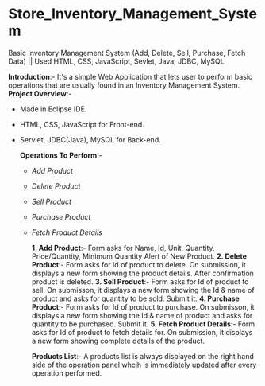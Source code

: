 # Store_Inventory_Management_System
Basic Inventory Management System (Add, Delete, Sell, Purchase, Fetch Data) || Used HTML, CSS, JavaScript, Sevlet, Java, JDBC, MySQL

**Introduction**:- It's a simple Web Application that lets user to perform basic operations that are usually found in an Inventory Management System.
**Project Overview**:-
- Made in Eclipse IDE.
- HTML, CSS, JavaScript for Front-end.
- Servlet, JDBC(Java), MySQL for Back-end.

  **Operations To Perform**:-
  - _Add Product_
  - _Delete Product_
  - _Sell Product_
  - _Purchase Product_
  - _Fetch Product Details_
 
    **1. Add Product**:- Form asks for Name, Id, Unit, Quantity, Price/Quantity, Minimum Quantity Alert of New Product.
    **2. Delete Product**:- Form asks for Id of product to delete. On submission, it displays a new form showing the product details. After confirmation product is deleted.
    **3. Sell Product**:- Form asks for Id of product to sell. On submisson, it displays a new form showing the Id & name of product and asks for quantity to be sold. Submit it.
    **4. Purchase Product**:- Form asks for Id of product to purchase. On submisson, it displays a new form showing the Id & name of product and asks for quantity to be purchased. Submit it.
    **5. Fetch Product Details**:- Form asks for Id of product to fetch details for. On submission, it displays a new form showing complete details of the product.

    **Products List**:- A products list is always displayed on the right hand side of the operation panel whcih is immediately updated after every operation performed.
